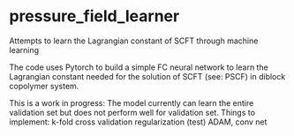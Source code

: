 # pressure_field_learner
Attempts to learn the Lagrangian constant of SCFT through machine learning

The code uses Pytorch to build a simple FC neural network to learn the Lagrangian
constant needed for the solution of SCFT (see: PSCF) in diblock copolymer system.

This is a work in progress:
The model currently can learn the entire validation set but does not perform well 
for validation set.
Things to implement:
k-fold cross validation
regularization
(test) ADAM, conv net
